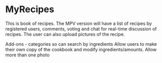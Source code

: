 # MyRecipes

This is book of recipes. The MPV version will have a list of recipes by registered users, comments, voting and chat for real-time discussion of recipes. The user can also upload pictures of the recipe. 

Add-ons - categories so can search by ingredients
Allow users to make their own copy of the cookbook and modify ingredients/amounts.
Allow more than one photo 


